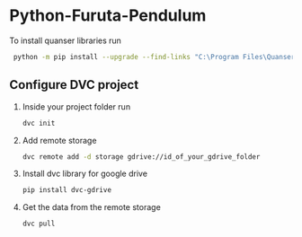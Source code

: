 # Python-Furuta-Pendulum

To install quanser libraries run
```bash
 python -m pip install --upgrade --find-links "C:\Program Files\Quanser\QUARC\python" "C:\Program Files\Quanser\QUARC\python\quanser_api-2021.12.3-py2.py3-none-any.whl"
```

## Configure DVC project

1. Inside your project folder run
    ```bash
    dvc init
    ```
2. Add remote storage
    ```bash
    dvc remote add -d storage gdrive://id_of_your_gdrive_folder
    ```
3. Install dvc library for google drive
    ```bash
    pip install dvc-gdrive
    ```
4. Get the data from the remote storage
    ```bash
    dvc pull
    ```

